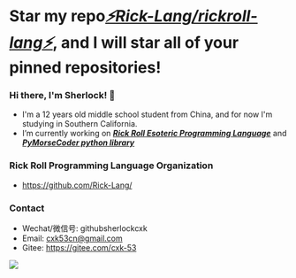 # Star my repo[*⚡Rick-Lang/rickroll-lang⚡*](https://github.com/Rick-Lang/rickroll-lang), and I will star all of your pinned repositories!

### Hi there, I'm Sherlock! 👋
- I'm a 12 years old middle school student from China, and for now I'm studying in Southern California.
- I’m currently working on _**[Rick Roll Esoteric Programming Language](https://github.com/Rick-Lang/rickroll-lang)**_ and _**[PyMorseCoder python library](https://github.com/PyMorseCoder/MorseCoder)**_

### Rick Roll Programming Language Organization

- https://github.com/Rick-Lang/
### Contact
- Wechat/微信号: githubsherlockcxk
- Email: cxk53cn@gmail.com
- Gitee: https://gitee.com/cxk-53

![](https://user-images.githubusercontent.com/74444486/123045114-5ee90880-d3af-11eb-95dd-ff8398753b07.jpeg)
